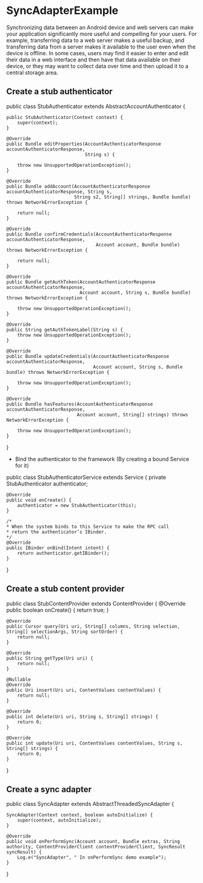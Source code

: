 # SyncAdapterExample

Synchronizing data between an Android device and web servers can make your application significantly more useful 
and compelling for your users. For example, transferring data to a web server makes a useful backup, and transferring 
data from a server makes it available to the user even when the device is offline. In some cases, users may find it
easier to enter and edit their data in a web interface and then have that data available on their device, 
or they may want to collect data over time and then upload it to a central storage area.

## Create a stub authenticator

public class StubAuthenticator extends AbstractAccountAuthenticator {

    public StubAuthenticator(Context context) {
        super(context);
    }

    @Override
    public Bundle editProperties(AccountAuthenticatorResponse accountAuthenticatorResponse,
                                 String s) {

        throw new UnsupportedOperationException();
    }

    @Override
    public Bundle addAccount(AccountAuthenticatorResponse accountAuthenticatorResponse, String s,
                             String s2, String[] strings, Bundle bundle) throws NetworkErrorException {

        return null;
    }

    @Override
    public Bundle confirmCredentials(AccountAuthenticatorResponse accountAuthenticatorResponse,
                                     Account account, Bundle bundle) throws NetworkErrorException {

        return null;
    }

    @Override
    public Bundle getAuthToken(AccountAuthenticatorResponse accountAuthenticatorResponse,
                               Account account, String s, Bundle bundle) throws NetworkErrorException {

        throw new UnsupportedOperationException();
    }

    @Override
    public String getAuthTokenLabel(String s) {
        throw new UnsupportedOperationException();
    }

    @Override
    public Bundle updateCredentials(AccountAuthenticatorResponse accountAuthenticatorResponse,
                                    Account account, String s, Bundle bundle) throws NetworkErrorException {

        throw new UnsupportedOperationException();
    }

    @Override
    public Bundle hasFeatures(AccountAuthenticatorResponse accountAuthenticatorResponse,
                              Account account, String[] strings) throws NetworkErrorException {

        throw new UnsupportedOperationException();
    }
}

* Bind the authenticator to the framework (By creating a bound Service for it)

public class StubAuthenticatorService extends Service {
    private StubAuthenticator authenticator;

    @Override
    public void onCreate() {
        authenticator = new StubAuthenticator(this);
    }

    /*
    * When the system binds to this Service to make the RPC call
    * return the authenticator’s IBinder.
    */
    @Override
    public IBinder onBind(Intent intent) {
        return authenticator.getIBinder();
    }
}

## Create a stub content provider

public class StubContentProvider extends ContentProvider {
    @Override
    public boolean onCreate() {
        return true;
    }

    @Override
    public Cursor query(Uri uri, String[] columns, String selection, String[] selectionArgs, String sortOrder) {
        return null;
    }

    @Override
    public String getType(Uri uri) {
        return null;
    }

    @Nullable
    @Override
    public Uri insert(Uri uri, ContentValues contentValues) {
        return null;
    }

    @Override
    public int delete(Uri uri, String s, String[] strings) {
        return 0;
    }

    @Override
    public int update(Uri uri, ContentValues contentValues, String s, String[] strings) {
        return 0;
    }

}

## Create a sync adapter

public class SyncAdapter extends AbstractThreadedSyncAdapter {

    SyncAdapter(Context context, boolean autoInitialize) {
        super(context, autoInitialize);
    }

    @Override
    public void onPerformSync(Account account, Bundle extras, String authority, ContentProviderClient contentProviderClient, SyncResult syncResult) {
        Log.e("SyncAdapter", " In onPerformSync demo example");
    }

}
